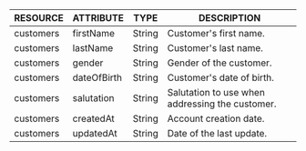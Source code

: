 | RESOURCE | ATTRIBUTE | TYPE | DESCRIPTION |
| --- | --- | --- | --- |
| customers | firstName | String | Customer's first name. |
| customers | lastName | String | Customer's last name. |
| customers | gender | String | Gender of the customer. |
| customers | dateOfBirth | String | Customer's date of birth. |
| customers | salutation | String | Salutation to use when addressing the customer. |
| customers | createdAt | String | Account creation date. |
| customers | updatedAt | String | Date of the last update. |

